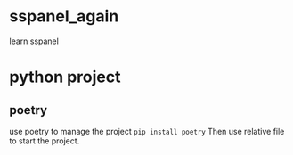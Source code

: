# sspanel_again
learn sspanel

# python project
## poetry
use poetry to manage the project
```pip install poetry```
Then use relative file to start the project.

# 
